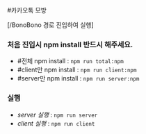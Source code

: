 #카카오톡 모방

[/BonoBono 경로 진입하여 실행]

### 처음 진입시 npm install 반드시 해주세요.
- #전체 npm install : ``npm run total:npm``
- #client만 npm install : ``npm run client:npm``
- #server만 npm install : ``npm run server:npm``

### 실행
- *server 실행* : ``npm run server``
- *client 실행* : ``npm run client``
